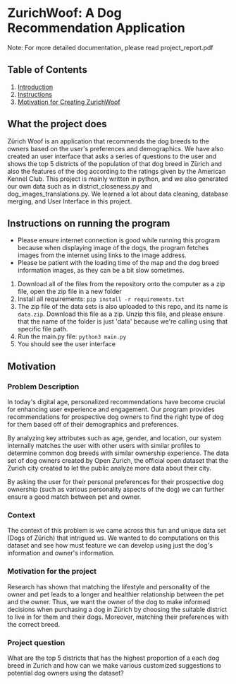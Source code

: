 # ZurichWoof: A Dog Recommendation Application
Note: For more detailed documentation, please read project_report.pdf
## Table of Contents
1. [Introduction](#What-the-project-does)
2. [Instructions](#Instructions-on-running-the-program)
3. [Motivation for Creating ZurichWoof](#Motivation)

## What the project does
Zürich Woof is an application that recommends the dog breeds to the owners based on the user's preferences and demographics. We have also created an user interface that asks a series of questions to the user and shows the top 5 districts of the population of that dog breed in Zürich and also the features of the dog according to the ratings given by the American Kennel Club. This project is mainly written in python, and we also generated our own data such as in district_closeness.py and dog_images_translations.py. We learned a lot about data cleaning, database merging, and User Interface in this project.

## Instructions on running the program
* Please ensure internet connection is good while running this program because when displaying image of the dogs, the program fetches images from the internet using links to the image address.
* Please be patient with the loading time of the map and the dog breed information images, as they can be a bit slow sometimes.
1. Download all of the files from the repository onto the computer as a zip file, open the zip file in a new folder
2. Install all requirements: ```pip install -r requirements.txt```
3. The zip file of the data sets is also uploaded to this repo, and its name is ```data.zip```. Download this file as a zip. Unzip this file, and please ensure that the name of the folder is just 'data' because we're calling using that specific file path.
4. Run the main.py file: ```python3 main.py```
5. You should see the user interface

## Motivation
### Problem Description 
In today's digital age, personalized recommendations have become crucial for enhancing user experience and engagement. 
Our program provides recommendations for prospective dog owners to find the right type of dog for them based off of their demographics and preferences. 

By analyzing key attributes such as age, gender, and location, our system internally matches the user with other users with similar profiles to determine common dog breeds with similar ownership experience. The data set of dog owners created by Open Zurich, the official open dataset that the Zurich city created to let the public analyze more data about their city.

By asking the user for their personal preferences for their prospective dog ownership (such as various personality aspects of the dog) we can further ensure a good match between pet and owner.

### Context 
The context of this problem is we came across this fun and unique data set (Dogs of Zürich) that intrigued us. We wanted to do computations on this dataset and see how must feature we can develop using just the dog's information and owner's information. 

### Motivation for the project
Research has shown that matching the lifestyle and personality of the owner and pet leads to a longer and healthier relationship between the pet and the owner. Thus, we want the owner of the dog to make informed decisions when purchasing a dog in Zürich by choosing the suitable district to live in for them and their dogs. Moreover, matching their preferences with the correct breed.

### Project question 
What are the top 5 districts that has the highest proportion of a each dog breed in Zurich and how can we make various customized suggestions to potential dog owners using the dataset?

